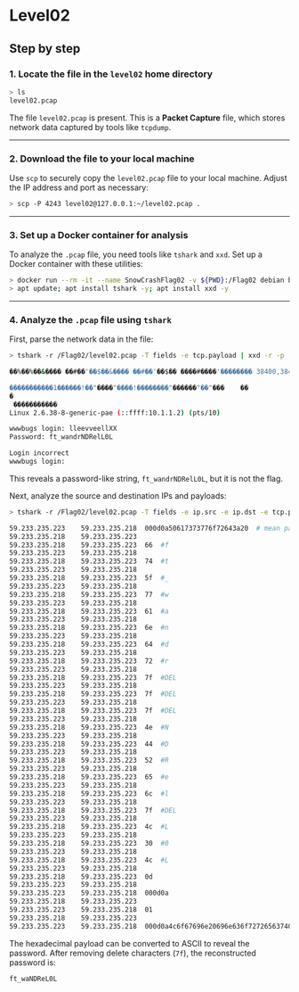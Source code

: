 # Level02
## Step by step
### 1. Locate the file in the `level02` home directory
  ```bash
  > ls
  level02.pcap
  ```
The file `level02.pcap` is present. This is a **Packet Capture** file, which stores network data captured by tools like `tcpdump`.

---

### 2. Download the file to your local machine
Use `scp` to securely copy the `level02.pcap` file to your local machine. Adjust the IP address and port as necessary:

  ```bash
  > scp -P 4243 level02@127.0.0.1:~/level02.pcap .
  ```

---

### 3. Set up a Docker container for analysis
To analyze the `.pcap` file, you need tools like `tshark` and `xxd`. Set up a Docker container with these utilities:

  ```bash
  > docker run --rm -it --name SnowCrashFlag02 -v ${PWD}:/Flag02 debian bash
  > apt update; apt install tshark -y; apt install xxd -y
  ```

---

### 4. Analyze the `.pcap` file using `tshark`
First, parse the network data in the file:
  ```bash
  > tshark -r /Flag02/level02.pcap -T fields -e tcp.payload | xxd -r -p

  ��%��%��&���� ��#��'��$��&���� ��#��'��$�� ����#����'�������� 38400,38400����#SodaCan:0����'DISPLAYSodaCan:0����xterm��������"������!������"��"bb   B�

  �����������1������!��"����"����!��������"������"��"���	��
  �
   �����������
  Linux 2.6.38-8-generic-pae (::ffff:10.1.1.2) (pts/10)
  
  wwwbugs login: lleevveellXX
  Password: ft_wandrNDRelL0L
  
  Login incorrect
  wwwbugs login: 
  ```
This reveals a password-like string, `ft_wandrNDRelL0L`, but it is not the flag.

Next, analyze the source and destination IPs and payloads:

  ```bash
  > tshark -r /Flag02/level02.pcap -T fields -e ip.src -e ip.dst -e tcp.payload
  
  59.233.235.223	59.233.235.218	000d0a50617373776f72643a20  # mean password in ASCII
  59.233.235.218	59.233.235.223	
  59.233.235.218	59.233.235.223	66  #f
  59.233.235.223	59.233.235.218	
  59.233.235.218	59.233.235.223	74  #t
  59.233.235.223	59.233.235.218	
  59.233.235.218	59.233.235.223	5f  #_
  59.233.235.223	59.233.235.218	
  59.233.235.218	59.233.235.223	77  #w
  59.233.235.223	59.233.235.218	
  59.233.235.218	59.233.235.223	61  #a
  59.233.235.223	59.233.235.218	
  59.233.235.218	59.233.235.223	6e  #n
  59.233.235.223	59.233.235.218	
  59.233.235.218	59.233.235.223	64  #d
  59.233.235.223	59.233.235.218	
  59.233.235.218	59.233.235.223	72  #r
  59.233.235.223	59.233.235.218	
  59.233.235.218	59.233.235.223	7f  #DEL
  59.233.235.223	59.233.235.218	
  59.233.235.218	59.233.235.223	7f  #DEL
  59.233.235.223	59.233.235.218	
  59.233.235.218	59.233.235.223	7f  #DEL
  59.233.235.223	59.233.235.218	
  59.233.235.218	59.233.235.223	4e  #N
  59.233.235.223	59.233.235.218	
  59.233.235.218	59.233.235.223	44  #D
  59.233.235.223	59.233.235.218	
  59.233.235.218	59.233.235.223	52  #R
  59.233.235.223	59.233.235.218	
  59.233.235.218	59.233.235.223	65  #e
  59.233.235.223	59.233.235.218	
  59.233.235.218	59.233.235.223	6c  #l
  59.233.235.223	59.233.235.218	
  59.233.235.218	59.233.235.223	7f  #DEL
  59.233.235.223	59.233.235.218	
  59.233.235.218	59.233.235.223	4c  #L
  59.233.235.223	59.233.235.218	
  59.233.235.218	59.233.235.223	30  #0
  59.233.235.223	59.233.235.218	
  59.233.235.218	59.233.235.223	4c  #L
  59.233.235.223	59.233.235.218	
  59.233.235.218	59.233.235.223	0d
  59.233.235.223	59.233.235.218	
  59.233.235.223	59.233.235.218	000d0a
  59.233.235.218	59.233.235.223	
  59.233.235.223	59.233.235.218	01
  59.233.235.218	59.233.235.223	
  59.233.235.223	59.233.235.218	000d0a4c6f67696e20696e636f72726563740d0a77777762756773206c6f67696e3a20
  ```
The hexadecimal payload can be converted to ASCII to reveal the password. After removing delete characters (`7f`), the reconstructed password is:

```
ft_waNDReL0L
```

